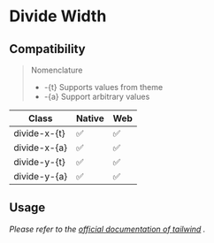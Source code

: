 # Divide Width

## Compatibility

> Nomenclature
> - -{t} Supports values from theme
> - -{a} Support arbitrary values  

| Class        | Native | Web |
| ------------ | ------ | --- |
| divide-x-{t} | ✅     | ✅  |
| divide-x-{a} | ✅     | ✅  |
| divide-y-{t} | ✅     | ✅  |
| divide-y-{a} | ✅     | ✅  |

## Usage

_Please refer to the [official documentation of tailwind](https://tailwindcss.com/docs/border-width) ._

